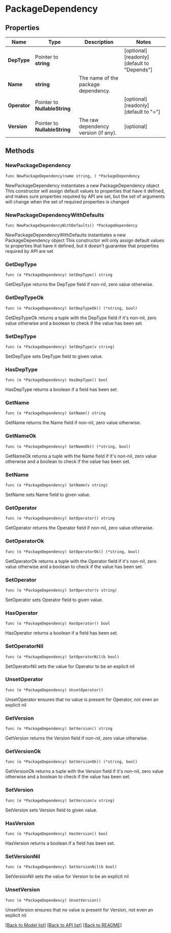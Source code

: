 # PackageDependency

## Properties

Name | Type | Description | Notes
------------ | ------------- | ------------- | -------------
**DepType** | Pointer to **string** |  | [optional] [readonly] [default to "Depends"]
**Name** | **string** | The name of the package dependency. | 
**Operator** | Pointer to **NullableString** |  | [optional] [readonly] [default to "="]
**Version** | Pointer to **NullableString** | The raw dependency version (if any). | [optional] 

## Methods

### NewPackageDependency

`func NewPackageDependency(name string, ) *PackageDependency`

NewPackageDependency instantiates a new PackageDependency object
This constructor will assign default values to properties that have it defined,
and makes sure properties required by API are set, but the set of arguments
will change when the set of required properties is changed

### NewPackageDependencyWithDefaults

`func NewPackageDependencyWithDefaults() *PackageDependency`

NewPackageDependencyWithDefaults instantiates a new PackageDependency object
This constructor will only assign default values to properties that have it defined,
but it doesn't guarantee that properties required by API are set

### GetDepType

`func (o *PackageDependency) GetDepType() string`

GetDepType returns the DepType field if non-nil, zero value otherwise.

### GetDepTypeOk

`func (o *PackageDependency) GetDepTypeOk() (*string, bool)`

GetDepTypeOk returns a tuple with the DepType field if it's non-nil, zero value otherwise
and a boolean to check if the value has been set.

### SetDepType

`func (o *PackageDependency) SetDepType(v string)`

SetDepType sets DepType field to given value.

### HasDepType

`func (o *PackageDependency) HasDepType() bool`

HasDepType returns a boolean if a field has been set.

### GetName

`func (o *PackageDependency) GetName() string`

GetName returns the Name field if non-nil, zero value otherwise.

### GetNameOk

`func (o *PackageDependency) GetNameOk() (*string, bool)`

GetNameOk returns a tuple with the Name field if it's non-nil, zero value otherwise
and a boolean to check if the value has been set.

### SetName

`func (o *PackageDependency) SetName(v string)`

SetName sets Name field to given value.


### GetOperator

`func (o *PackageDependency) GetOperator() string`

GetOperator returns the Operator field if non-nil, zero value otherwise.

### GetOperatorOk

`func (o *PackageDependency) GetOperatorOk() (*string, bool)`

GetOperatorOk returns a tuple with the Operator field if it's non-nil, zero value otherwise
and a boolean to check if the value has been set.

### SetOperator

`func (o *PackageDependency) SetOperator(v string)`

SetOperator sets Operator field to given value.

### HasOperator

`func (o *PackageDependency) HasOperator() bool`

HasOperator returns a boolean if a field has been set.

### SetOperatorNil

`func (o *PackageDependency) SetOperatorNil(b bool)`

 SetOperatorNil sets the value for Operator to be an explicit nil

### UnsetOperator
`func (o *PackageDependency) UnsetOperator()`

UnsetOperator ensures that no value is present for Operator, not even an explicit nil
### GetVersion

`func (o *PackageDependency) GetVersion() string`

GetVersion returns the Version field if non-nil, zero value otherwise.

### GetVersionOk

`func (o *PackageDependency) GetVersionOk() (*string, bool)`

GetVersionOk returns a tuple with the Version field if it's non-nil, zero value otherwise
and a boolean to check if the value has been set.

### SetVersion

`func (o *PackageDependency) SetVersion(v string)`

SetVersion sets Version field to given value.

### HasVersion

`func (o *PackageDependency) HasVersion() bool`

HasVersion returns a boolean if a field has been set.

### SetVersionNil

`func (o *PackageDependency) SetVersionNil(b bool)`

 SetVersionNil sets the value for Version to be an explicit nil

### UnsetVersion
`func (o *PackageDependency) UnsetVersion()`

UnsetVersion ensures that no value is present for Version, not even an explicit nil

[[Back to Model list]](../README.md#documentation-for-models) [[Back to API list]](../README.md#documentation-for-api-endpoints) [[Back to README]](../README.md)


